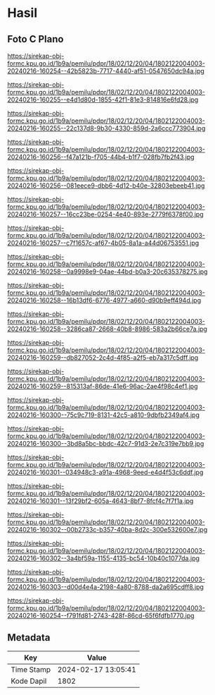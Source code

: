 # Hasil

## Foto C Plano

https://sirekap-obj-formc.kpu.go.id/1b9a/pemilu/pdpr/18/02/12/20/04/1802122004003-20240216-160254--42b5823b-7717-4440-af51-0547650dc94a.jpg

https://sirekap-obj-formc.kpu.go.id/1b9a/pemilu/pdpr/18/02/12/20/04/1802122004003-20240216-160255--e4d1d80d-1855-42f1-81e3-814816e6fd28.jpg

https://sirekap-obj-formc.kpu.go.id/1b9a/pemilu/pdpr/18/02/12/20/04/1802122004003-20240216-160255--22c137d8-9b30-4330-859d-2a6ccc773904.jpg

https://sirekap-obj-formc.kpu.go.id/1b9a/pemilu/pdpr/18/02/12/20/04/1802122004003-20240216-160256--f47a121b-f705-44b4-b1f7-028fb7fb2f43.jpg

https://sirekap-obj-formc.kpu.go.id/1b9a/pemilu/pdpr/18/02/12/20/04/1802122004003-20240216-160256--081eece9-dbb6-4d12-b40e-32803ebeeb41.jpg

https://sirekap-obj-formc.kpu.go.id/1b9a/pemilu/pdpr/18/02/12/20/04/1802122004003-20240216-160257--16cc23be-0254-4e40-893e-2779f6378f00.jpg

https://sirekap-obj-formc.kpu.go.id/1b9a/pemilu/pdpr/18/02/12/20/04/1802122004003-20240216-160257--c7f1657c-af67-4b05-8a1a-a44d06753551.jpg

https://sirekap-obj-formc.kpu.go.id/1b9a/pemilu/pdpr/18/02/12/20/04/1802122004003-20240216-160258--0a9998e9-04ae-44bd-b0a3-20c635378275.jpg

https://sirekap-obj-formc.kpu.go.id/1b9a/pemilu/pdpr/18/02/12/20/04/1802122004003-20240216-160258--16b13df6-6776-4977-a660-d90b9eff494d.jpg

https://sirekap-obj-formc.kpu.go.id/1b9a/pemilu/pdpr/18/02/12/20/04/1802122004003-20240216-160258--3286ca87-2668-40b8-8986-583a2b66ce7a.jpg

https://sirekap-obj-formc.kpu.go.id/1b9a/pemilu/pdpr/18/02/12/20/04/1802122004003-20240216-160259--db827052-2c4d-4f85-a2f5-eb7a317c5dff.jpg

https://sirekap-obj-formc.kpu.go.id/1b9a/pemilu/pdpr/18/02/12/20/04/1802122004003-20240216-160259--815313af-86de-41e6-96ac-2ae4f98c4ef1.jpg

https://sirekap-obj-formc.kpu.go.id/1b9a/pemilu/pdpr/18/02/12/20/04/1802122004003-20240216-160300--75c9c719-8131-42c5-a810-9dbfb2349af4.jpg

https://sirekap-obj-formc.kpu.go.id/1b9a/pemilu/pdpr/18/02/12/20/04/1802122004003-20240216-160300--3bd8a5bc-bbdc-42c7-91d3-2e7c319e7bb9.jpg

https://sirekap-obj-formc.kpu.go.id/1b9a/pemilu/pdpr/18/02/12/20/04/1802122004003-20240216-160301--034948c3-a91a-4968-9eed-e4d4f53c6ddf.jpg

https://sirekap-obj-formc.kpu.go.id/1b9a/pemilu/pdpr/18/02/12/20/04/1802122004003-20240216-160301--13f29bf2-605a-4643-8bf7-8fcf4c7f7f1a.jpg

https://sirekap-obj-formc.kpu.go.id/1b9a/pemilu/pdpr/18/02/12/20/04/1802122004003-20240216-160302--00b2733c-b357-40ba-8d2c-300e532600e7.jpg

https://sirekap-obj-formc.kpu.go.id/1b9a/pemilu/pdpr/18/02/12/20/04/1802122004003-20240216-160302--3a4bf59a-1155-4135-bc54-10b40c1077da.jpg

https://sirekap-obj-formc.kpu.go.id/1b9a/pemilu/pdpr/18/02/12/20/04/1802122004003-20240216-160303--d00d4e4a-2198-4a80-8788-da2a695cdff8.jpg

https://sirekap-obj-formc.kpu.go.id/1b9a/pemilu/pdpr/18/02/12/20/04/1802122004003-20240216-160254--f791fd81-2743-428f-86cd-65f6fdfb1770.jpg


## Metadata

| Key        | Value               |
| ---------- | ------------------- |
| Time Stamp | 2024-02-17 13:05:41 |
| Kode Dapil | 1802                |



